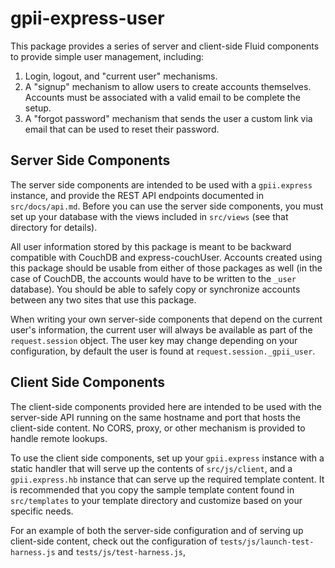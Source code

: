 # gpii-express-user

This package provides a series of server and client-side Fluid components to provide simple user management, including:

1. Login, logout, and "current user" mechanisms.
2. A "signup" mechanism to allow users to create accounts themselves.  Accounts must be associated with a valid email to
   be complete the setup.
3. A "forgot password" mechanism that sends the user a custom link via email that can be used to reset their password.

## Server Side Components

The server side components are intended to be used with a `gpii.express` instance, and provide the REST API endpoints
documented in `src/docs/api.md`. Before you can use the server side components, you must set up your database with the
views included in `src/views` (see that directory for details).

All user information stored by this package is meant to be backward compatible with CouchDB and express-couchUser.
Accounts created using this package should be usable from either of those packages as well (in the case of CouchDB, the
accounts would have to be written to the `_user` database).  You should be able to safely copy or synchronize accounts
between any two sites that use this package.

When writing your own server-side components that depend on the current user's information, the current user will
always be available as part of the `request.session` object.  The user key may change depending on your configuration,
by default the user is found at `request.session._gpii_user`.

## Client Side Components

The client-side components provided here are intended to be used with the server-side API running on the same hostname
and port that hosts the client-side content.  No CORS, proxy, or other mechanism is provided to handle remote lookups.

To use the client side components, set up your `gpii.express` instance with a static handler that will serve up the
contents of `src/js/client`, and a `gpii.express.hb` instance that can serve up the required template content.  It is
recommended that you copy the sample template content found in `src/templates` to your template directory and customize
based on your specific needs.

For an example of both the server-side configuration and of serving up client-side content, check out the configuration
of `tests/js/launch-test-harness.js` and `tests/js/test-harness.js`,
